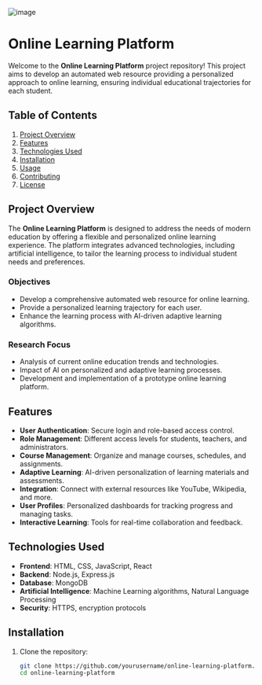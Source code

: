 ![image](https://github.com/user-attachments/assets/05b3edde-04cf-452a-b3df-7579887f9ba5)
# Online Learning Platform

Welcome to the **Online Learning Platform** project repository! This project aims to develop an automated web resource providing a personalized approach to online learning, ensuring individual educational trajectories for each student.

## Table of Contents

1. [Project Overview](#project-overview)
2. [Features](#features)
3. [Technologies Used](#technologies-used)
4. [Installation](#installation)
5. [Usage](#usage)
6. [Contributing](#contributing)
7. [License](#license)

## Project Overview

The **Online Learning Platform** is designed to address the needs of modern education by offering a flexible and personalized online learning experience. The platform integrates advanced technologies, including artificial intelligence, to tailor the learning process to individual student needs and preferences.

### Objectives

- Develop a comprehensive automated web resource for online learning.
- Provide a personalized learning trajectory for each user.
- Enhance the learning process with AI-driven adaptive learning algorithms.

### Research Focus

- Analysis of current online education trends and technologies.
- Impact of AI on personalized and adaptive learning processes.
- Development and implementation of a prototype online learning platform.

## Features

- **User Authentication**: Secure login and role-based access control.
- **Role Management**: Different access levels for students, teachers, and administrators.
- **Course Management**: Organize and manage courses, schedules, and assignments.
- **Adaptive Learning**: AI-driven personalization of learning materials and assessments.
- **Integration**: Connect with external resources like YouTube, Wikipedia, and more.
- **User Profiles**: Personalized dashboards for tracking progress and managing tasks.
- **Interactive Learning**: Tools for real-time collaboration and feedback.

## Technologies Used

- **Frontend**: HTML, CSS, JavaScript, React
- **Backend**: Node.js, Express.js
- **Database**: MongoDB
- **Artificial Intelligence**: Machine Learning algorithms, Natural Language Processing
- **Security**: HTTPS, encryption protocols

## Installation

1. Clone the repository:
   ```bash
   git clone https://github.com/yourusername/online-learning-platform.git
   cd online-learning-platform
